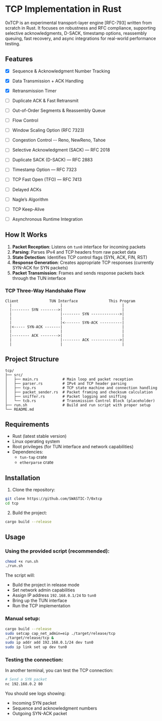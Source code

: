 # TCP Implementation in Rust

0xTCP is an experimental transport-layer engine [RFC-793] written from scratch in Rust. It focuses on robustness and RFC compliance, supporting selective acknowledgments, D-SACK, timestamp options, reassembly queuing, fast recovery, and async integrations for real-world performance testing.

## Features
- [x] Sequence & Acknowledgment Number Tracking
- [x] Data Transmission + ACK Handling
- [x] Retransmission Timer
- [ ] Duplicate ACK & Fast Retransmit
- [ ] Out-of-Order Segments & Reassembly Queue
- [ ] Flow Control
- [ ] Window Scaling Option (RFC 7323)
- [ ] Congestion Control -- Reno, NewReno, Tahoe
- [ ] Selective Acknowledgment (SACK) — RFC 2018
- [ ] Duplicate SACK (D-SACK) — RFC 2883
- [ ] Timestamp Option — RFC 7323
- [ ] TCP Fast Open (TFO) — RFC 7413
- [ ] Delayed ACKs
- [ ] Nagle’s Algorithm
- [ ] TCP Keep-Alive
- [ ] Asynchronous Runtime Integration


## How It Works

1. **Packet Reception**: Listens on `tun0` interface for incoming packets
2. **Parsing**: Parses IPv4 and TCP headers from raw packet data
3. **State Detection**: Identifies TCP control flags (SYN, ACK, FIN, RST)
4. **Response Generation**: Creates appropriate TCP responses (currently SYN-ACK for SYN packets)
5. **Packet Transmission**: Frames and sends response packets back through the TUN interface

### TCP Three-Way Handshake Flow

```
Client              TUN Interface              This Program
  |                      |                           |
  |-------- SYN -------->|                           |
  |                      |-------- SYN ------------->|
  |                      |                           |
  |                      |<------- SYN-ACK ----------|
  |<----- SYN-ACK -------|                           |
  |                      |                           |
  |-------- ACK -------->|                           |
  |                      |-------- ACK ------------->|
  |                      |                           |
```

## Project Structure

```
tcp/
├── src/
│   ├── main.rs           # Main loop and packet reception
│   ├── parser.rs         # IPv4 and TCP header parsing
│   ├── tcp.rs            # TCP state machine and connection handling
│   ├── packet_sender.rs  # Packet framing and checksum calculation
│   ├── sniffer.rs        # Packet logging and sniffing
│   └── tcb.rs            # Transmission Control Block (placeholder)
├── run.sh                # Build and run script with proper setup
└── README.md
```

## Requirements

- Rust (latest stable version)
- Linux operating system
- Root privileges (for TUN interface and network capabilities)
- Dependencies:
  - `tun-tap` crate
  - `etherparse` crate

## Installation

1. Clone the repository:
```bash
git clone https://github.com/SWASTIC-7/0xtcp
cd tcp
```

2. Build the project:
```bash
cargo build --release
```

## Usage

### Using the provided script (recommended):

```bash
chmod +x run.sh
./run.sh
```

The script will:
- Build the project in release mode
- Set network admin capabilities
- Assign IP address `192.168.0.1/24` to `tun0`
- Bring up the TUN interface
- Run the TCP implementation

### Manual setup:

```bash
cargo build --release
sudo setcap cap_net_admin=eip ./target/release/tcp
./target/release/tcp &
sudo ip addr add 192.168.0.1/24 dev tun0
sudo ip link set up dev tun0
```

### Testing the connection:

In another terminal, you can test the TCP connection:

```bash
# Send a SYN packet
nc 192.168.0.2 80
```

You should see logs showing:
- Incoming SYN packet
- Sequence and acknowledgment numbers
- Outgoing SYN-ACK packet
